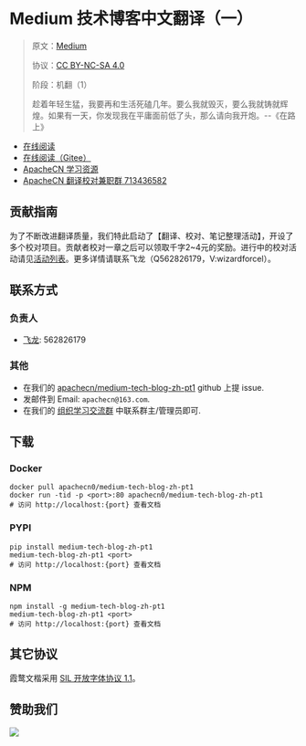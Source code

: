<!--
    需要填充的占位符：
    
    README.md
    
        Medium 技术博客中文翻译（一）：文档中文名
        Medium：文档英文名
        https://medium.com：文档原始链接
        med1：域名前缀
        飞龙：负责人名称
        wizardforcel：负责人 Github 用户名
        562826179：负责人 QQ
        medium-tech-blog-zh-pt1：ApacheCN 的 Github 仓库名称
        medium-tech-blog-zh-pt1：DockerHub 仓库名称
        medium-tech-blog-zh-pt1：PYPI 包名称
        medium-tech-blog-zh-pt1：NPM 包名称
    
    CNAME
    
        med1：域名前缀

    index.html
    
        Medium 技术博客中文翻译（一）：文档中文名
        #333：显示颜色
        medium-tech-blog-zh-pt1：ApacheCN 的 Github 仓库名称

    asset/docsify-apachecn-footer.js
    
        medium-tech-blog-zh-pt1：ApacheCN 的 Github 仓库名称
-->

# Medium 技术博客中文翻译（一）

> 原文：[Medium](https://medium.com)
> 
> 协议：[CC BY-NC-SA 4.0](http://creativecommons.org/licenses/by-nc-sa/4.0/)
> 
> 阶段：机翻（1）
> 
> 趁着年轻生猛，我要再和生活死磕几年。要么我就毁灭，要么我就铸就辉煌。如果有一天，你发现我在平庸面前低了头，那么请向我开炮。--《在路上》

* [在线阅读](https://med1.apachecn.org)
* [在线阅读（Gitee）](https://apachecn.gitee.io/doc-template/)
* [ApacheCN 学习资源](http://docs.apachecn.org/)
* [ApacheCN 翻译校对兼职群 713436582](https://jq.qq.com/?_wv=1027&k=VSNtgpjb)

## 贡献指南

为了不断改进翻译质量，我们特此启动了【翻译、校对、笔记整理活动】，开设了多个校对项目。贡献者校对一章之后可以领取千字2\~4元的奖励。进行中的校对活动请见[活动列表](https://home.apachecn.org/#/docs/activity/docs-activity)。更多详情请联系飞龙（Q562826179，V:wizardforcel）。

## 联系方式

### 负责人

* [飞龙](https://github.com/wizardforcel): 562826179

### 其他

*   在我们的 [apachecn/medium-tech-blog-zh-pt1](https://github.com/apachecn/medium-tech-blog-zh-pt1) github 上提 issue.
*   发邮件到 Email: `apachecn@163.com`.
*   在我们的 [组织学习交流群](https://www.apachecn.org/#/docs/join) 中联系群主/管理员即可.

## 下载

### Docker

```
docker pull apachecn0/medium-tech-blog-zh-pt1
docker run -tid -p <port>:80 apachecn0/medium-tech-blog-zh-pt1
# 访问 http://localhost:{port} 查看文档
```

### PYPI

```
pip install medium-tech-blog-zh-pt1
medium-tech-blog-zh-pt1 <port>
# 访问 http://localhost:{port} 查看文档
```

### NPM

```
npm install -g medium-tech-blog-zh-pt1
medium-tech-blog-zh-pt1 <port>
# 访问 http://localhost:{port} 查看文档
```

## 其它协议

霞鹜文楷采用 [SIL 开放字体协议 1.1](https://github.com/lxgw/LxgwWenKai/blob/main/SIL_Open_Font_License_1.1.txt)。

## 赞助我们

![](http://data.apachecn.org/img/about/donate.jpg)
